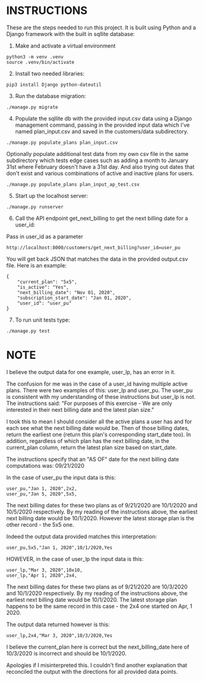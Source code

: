# INSTRUCTIONS

These are the steps needed to run this project. It is built using Python and a Django framework with the
built in sqllite database:

1. Make and activate a virtual environment
```
python3 -m venv .venv
source .venv/bin/activate
```

2. Install two needed libraries:

`pip3 install Django python-dateutil`

3. Run the database migration:

`./manage.py migrate`

4. Populate the sqllite db with the provided input.csv data using a Django management command, passing in the provided
input data which I've named plan_input.csv and saved in the customers/data subdirectory. 

`./manage.py populate_plans plan_input.csv`

Optionally populate additional test data from my own csv file in the same subdirectory which tests edge cases such 
as adding a month to January 31st where February doesn't have a 31st day. And also trying out dates that don't exist
and various combinations of active and inactive plans for users. 

`./manage.py populate_plans plan_input_ap_test.csv`


5. Start up the localhost server:

`./manage.py runserver`


6. Call the API endpoint get_next_billing to get the next billing date for a user_id:

Pass in user_id as a parameter

`http://localhost:8000/customers/get_next_billing?user_id=user_pu`


You will get back JSON that matches the data in the provided output.csv file. 
Here is an example:

```
{
    "current_plan": "5x5",
    "is_active": "Yes",
    "next_billing_date": "Nov 01, 2020",
    "subscription_start_date": "Jan 01, 2020",
    "user_id": "user_pu"
}
```

7. To run unit tests type:

`./manage.py test`

# NOTE

I believe the output data for one example, user_lp, has an error in it. 

The confusion for me was in the case of a user_id having multiple active plans. There were two examples
of this: user_lp and user_pu. The user_pu is consistent with my understanding of these instructions but user_lp is not.
 The instructions said:
"For purposes of this exercise - We are only interested in their next billing date and the latest plan size."

I took this to mean I should consider all the active plans a user has and for each see what the next billing date would be.
Then of those billing dates, return the earliest one (return this plan's corresponding start_date too). 
In addition, regardless of which plan has the next billing date, 
in the current_plan column, return the latest plan size based on start_date. 

The instructions specify that an "AS OF" date for the next billing date computations was: 09/21/2020

In the case of user_pu the input data is this:

```
user_pu,"Jan 1, 2020",2x2,
user_pu,"Jan 5, 2020",5x5,
```

The next billing dates for these two plans as of 9/21/2020 are 10/1/2020 and 10/5/2020 respectively. 
By my reading of the instructions above, the earliest next billing date would be 10/1/2020. However the 
latest storage plan is the other record - the 5x5 one. 

Indeed the output data provided matches this interpretation:

`user_pu,5x5,"Jan 1, 2020",10/1/2020,Yes`


HOWEVER, in the case of user_lp the input data is this:

```
user_lp,"Mar 3, 2020",10x10,
user_lp,"Apr 1, 2020",2x4,
```

The next billing dates for these two plans as of 9/21/2020 are 10/3/2020 and 10/1/2020 respectively. 
By my reading of the instructions above, the earliest next billing date would be 10/1/2020. The latest
storage plan happens to be the same record in this case - the 2x4 one started on Apr, 1 2020. 

The output data returned however is this:

`user_lp,2x4,"Mar 3, 2020",10/3/2020,Yes`

I believe the current_plan here is correct but the next_billing_date here of 10/3/2020 is incorrect and should be 10/1/2020.

Apologies if I misinterpreted this. I couldn't find another explanation that reconciled the output with the directions 
for all provided data points. 


